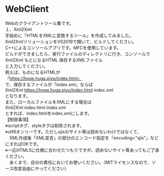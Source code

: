# WebClient  
Webのクライアントツール集です。  
１、Xml2Xml  
手始めに「HTMLをXMLに変換するツール」を作成してみました。  
Xml2XmlソリューションをVS2019で開いて、ビルドしてください。  
C++によるコンソールアプリです。MFCを使用しています。  
ビルドができましたら、実行ファイルのディレクトリに行き、コンソールで  
Xml2Xml もとになるHTML 保存するXMLファイル  
と入力してください。  
例えば、ものになるHTMLが  
「https://hoge.huga.piyo/index.html」  
で、保存するファイルが「index.xml」ならば  
Xml2Xml https://hoge.huga.piyo/index.html index.xml  
となります。  
また、ローカルファイルをXMLにする場合は  
Xml2Xml index.html index.xml  
とすれば、index.htmlをindex.xmlにします。  
【制限事項】  
※scriptタグ、styleタグは削除されます。  
※utf8オンリーです。ただしsjisのサイト等は読めないわけではなくて、  
　XML作成後「XML宣言」の部分のエンコード指定を「encoding="sjis"」などにすればOKです。  
※一応HTML5に仕様に合わせたつもりですが、読めないサイト等あってもご了承ください。  
　あくまで、自分の責任においてお使いください。（MITライセンスなので、ソース改変自由にやってください）
